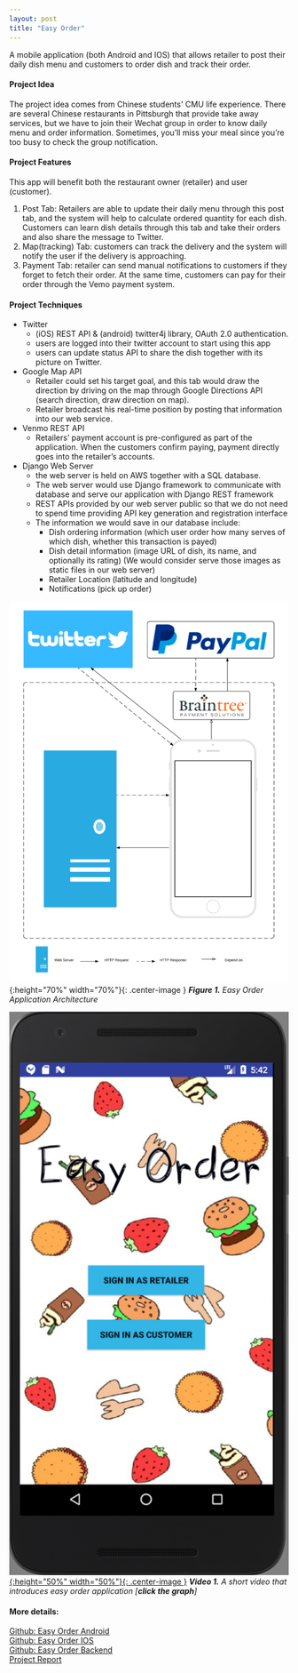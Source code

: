 ```yaml
---
layout: post
title: "Easy Order"
---
```


A mobile application (both Android and IOS) that allows retailer to post their daily dish menu and
customers to order dish and track their order.

#### Project Idea

The project idea comes from Chinese students' CMU life experience.
There are several Chinese restaurants in Pittsburgh that provide take away services, but we have to join their Wechat group in 
order to know daily menu and order information. 
Sometimes, you’ll miss your meal since you’re too busy to check the group notification.

#### Project Features

This app will benefit both the restaurant owner (retailer) and user (customer). 
1. Post Tab: Retailers are able to update their daily menu through this post tab, and the system will help to calculate 
ordered quantity for each dish. Customers can learn dish details through this tab and take their orders and also share the 
message to Twitter.
2. Map(tracking) Tab: customers can track the delivery and the system will notify the user if the delivery is approaching.
3. Payment Tab: retailer can send manual notifications to customers if they forget to fetch their order.
At the same time, customers can pay for their order through the Vemo payment system.

#### Project Techniques
- Twitter
    - (iOS) REST API &  (android) twitter4j library, OAuth 2.0 authentication.
    - users are logged into their twitter account to start using this app
    - users can update status API to share the dish together with its picture on Twitter.
- Google Map API
    - Retailer could set his target goal, and this tab would draw the direction by driving on the map through Google Directions API 
    (search direction, draw direction on map). 
    - Retailer broadcast his real-time position by posting that information into our web service.
- Venmo REST API
    - Retailers’ payment account is pre-configured as part of the application. When the customers confirm paying, payment directly goes into the retailer’s accounts.
- Django Web Server
    - the web server is held on AWS together with a SQL database.
    - The web server would use Django framework to communicate with database and serve our application with Django REST framework 
    - REST APIs provided by our web server public so that we do not need to spend time providing API key generation and registration interface
    - The information we would save in our database include:
        - Dish ordering information (which user order how many serves of which dish, whether this transaction is payed)
        - Dish detail information (image URL of dish, its name, and optionally its rating) (We would consider serve those images as static files in our web server)
        - Retailer Location (latitude and longitude)
        - Notifications (pick up order)


![Easy Order Architecture](/images/20170713/easyOrderArchitecture.png){:height="70%" width="70%"}{: .center-image }
***Figure 1.** Easy Order Application Architecture*

[![A short video to introduce easy order application](/images/20170713/easyOrderLogin.png){:height="50%" width="50%"}{: .center-image }](https://www.youtube.com/watch?v=2JiupeR6n-A)
***Video 1.** A short video that introduces easy order application [**click the graph**]*

#### More details:  
[Github: Easy Order Android](https://github.com/louis-xu-ustc/EasyOrder_Android)  
[Github: Easy Order IOS](https://github.com/louis-xu-ustc/EasyOrder_IOS)  
[Github: Easy Order Backend](https://github.com/louis-xu-ustc/EasyOrder_Backend)  
[Project Report](https://docs.google.com/document/d/1I-aqrC58YsMQx_7B4pwrcKylsRBUufK6mL-r28VJwsY/edit?usp=sharing)
